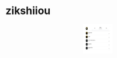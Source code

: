 # zikshiiou
<div align="center">
  <a href="https://littleshiiou.github.io/">
    <img src="img/Exemple site.png" alt="Logo" width="80" height="80">
  </a>
</div>
